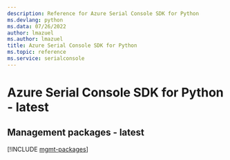 ```yaml
---
description: Reference for Azure Serial Console SDK for Python
ms.devlang: python
ms.data: 07/26/2022
author: lmazuel
ms.author: lmazuel
title: Azure Serial Console SDK for Python
ms.topic: reference
ms.service: serialconsole
---
```

# Azure Serial Console SDK for Python - latest

## Management packages - latest
[!INCLUDE [mgmt-packages](serial-console-mgmt-index.md)]